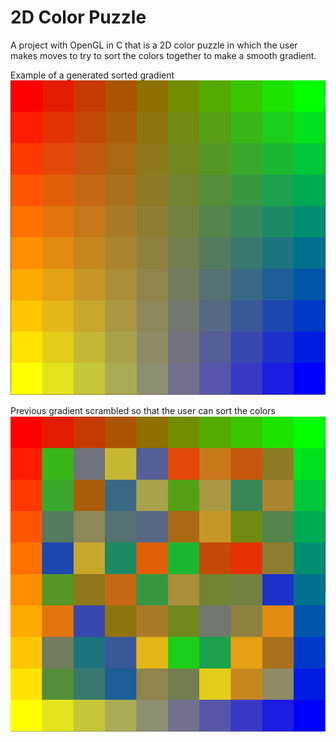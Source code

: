 # 2D Color Puzzle
A project with OpenGL in C that is
a 2D color puzzle in which the user
makes moves to try to sort the colors
together to make a smooth gradient.

Example of a generated sorted gradient
![Example of sorted Gradient](https://github.com/Bressette/2D-Color-Puzzle/blob/master/exampleImages/Example%20sorted%20gradient.PNG)

Previous gradient scrambled so that the user can sort the colors
![Scrambled gradient](https://github.com/Bressette/2D-Color-Puzzle/blob/master/exampleImages/Example%20Scrambled%20Gradient.PNG)
